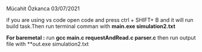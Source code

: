 Mücahit Özkanca
03/07/2021

if you are using vs code open code and press ctrl + SHIFT+ B
and it will run build task.Then run terminal comman with **main.exe simulation2.txt**

**For baremetal :** run **gcc main.c requestAndRead.c parser.c** then run output file with **out.exe simulation2.txt

